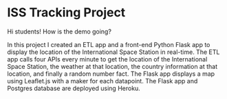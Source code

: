 # ISS Tracking Project

Hi students! How is the demo going?

In this project I created an ETL app and a front-end Python Flask app to display the location of the International Space Station in real-time. The ETL app calls four APIs every minute to get the location of the International Space Station, the weather at that location, the country information at that location, and finally a random number fact. The Flask app displays a map using Leaflet.js with a maker for each datapoint. The Flask app and Postgres database are deployed using Heroku.
